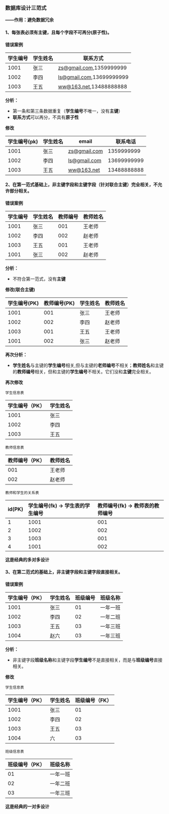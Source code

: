 ### 数据库设计三范式

**——作用：避免数据冗余**

#### 1、每张表**必须有主键**，且每个字段不可再分(**原子性**)。

**错误案例**

| 学生编号 | 学生姓名 | 联系方式                                        |
| -------- | -------- | ----------------------------------------------- |
| 1001     | 张三     | zs@gmail.com,1359999999                         |
| 1002     | 李四     | [ls@gmail.com](mailto:ls@gmail.com),13699999999 |
| 1003     | 王五     | ww@163.net,13488888888                          |

**分析：**

* 第一条和第三条数据重复（**学生编号**不唯一，没有**主键**）
* **联系方式**可以再分，不具有**原子性**

**修改**

| 学生编号(pk) | 学生姓名 | email                               | 联系电话    |
| ------------ | -------- | ----------------------------------- | ----------- |
| 1001         | 张三     | zs@gmail.com                        | 1359999999  |
| 1002         | 李四     | [ls@gmail.com](mailto:ls@gmail.com) | 13699999999 |
| 1003         | 王五     | [ww@163.net](mailto:ww@163.net)     | 13488888888 |

#### 2、在第一范式基础上，非主键字段和主键字段（针对联合主键）完全相关，不允许部分相关。

**错误案例**

| 学生编号 | 学生姓名 | 教师编号 | 教师姓名 |
| -------- | -------- | -------- | -------- |
| 1001     | 张三     | 001      | 王老师   |
| 1002     | 李四     | 002      | 赵老师   |
| 1003     | 王五     | 001      | 王老师   |
| 1001     | 张三     | 002      | 赵老师   |

**分析：**

* 不符合第一范式，没有**主键**

**修改(联合主键)**

| 学生编号(PK) | 教师编号(PK) | 学生姓名 | 教师姓名 |
| :----------- | :----------- | :------- | :------- |
| 1001         | 001          | 张三     | 王老师   |
| 1002         | 002          | 李四     | 赵老师   |
| 1003         | 001          | 王五     | 王老师   |
| 1001         | 002          | 张三     | 赵老师   |

**再次分析：**

* **学生姓名**与主键的**学生编号**相关,但与主键的**老师编号**不相关；**教师姓名**和主键的**教师编号**相关，但和主键的**学生编号**不相关。它们没和**主键**完全相关。

**再次修改**

`学生信息表`	

| 学生编号（PK） | 学生姓名 |
| :------------- | :------- |
| 1001           | 张三     |
| 1002           | 李四     |
| 1003           | 王五     |

`教师信息表`

| 教师编号（PK） | 教师姓名 |
| :------------- | :------- |
| 001            | 王老师   |
| 002            | 赵老师   |

`教师和学生的关系表`

| id(PK) | 学生编号(fk) -> 学生表的学生编号 | 教师编号(fk) -> 教师表的教师编号 |
| :----- | :------------------------------- | :------------------------------- |
| 1      | 1001                             | 001                              |
| 2      | 1002                             | 002                              |
| 3      | 1003                             | 001                              |
| 4      | 1001                             | 002                              |

**这是经典的多对多设计**

#### 3、在第二范式的基础上，非主键字段和主键字段直接相关。

**错误案例**

| 学生编号（PK） | 学生姓名 | 班级编号 | 班级名称 |
| :------------- | :------- | :------- | :------- |
| 1001           | 张三     | 01       | 一年一班 |
| 1002           | 李四     | 02       | 一年二班 |
| 1003           | 王五     | 03       | 一年三班 |
| 1004           | 赵六     | 03       | 一年三班 |

**分析：**

* 非主键字段**班级名称**和主键字段**学生编号**不是直接相关，而是与**班级编号**直接相关。

**修改**

`学生信息表`

| 学生编号（PK） | 学生姓名 | 班级编号（FK） |
| :------------- | :------- | :------------- |
| 1001           | 张三     | 01             |
| 1002           | 李四     | 02             |
| 1003           | 王五     | 03             |
| 1004           | 六       | 03             |

`班级信息表`

| 班级编号（PK） | 班级名称 |
| :------------- | :------- |
| 01             | 一年一班 |
| 02             | 一年二班 |
| 03             | 一年三班 |

**这是经典的一对多设计**